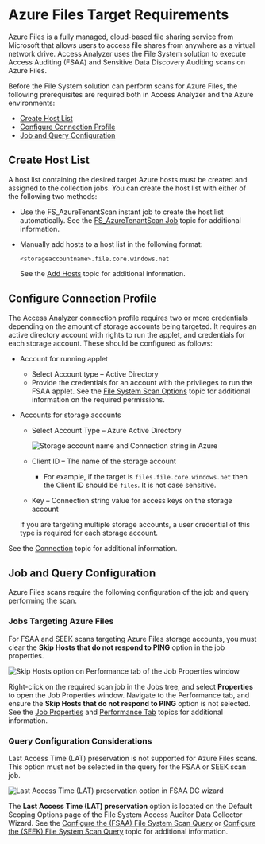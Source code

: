 # Azure Files Target Requirements

Azure Files is a fully managed, cloud-based file sharing service from Microsoft that allows users to
access file shares from anywhere as a virtual network drive. Access Analyzer uses the File System
solution to execute Access Auditing (FSAA) and Sensitive Data Discovery Auditing scans on Azure
Files.

Before the File System solution can perform scans for Azure Files, the following prerequisites are
required both in Access Analyzer and the Azure environments:

- [Create Host List](#create-host-list)
- [Configure Connection Profile](#configure-connection-profile)
- [Job and Query Configuration](#job-and-query-configuration)

## Create Host List

A host list containing the desired target Azure hosts must be created and assigned to the collection
jobs. You can create the host list with either of the following two methods:

- Use the FS_AzureTenantScan instant job to create the host list automatically. See the
  [FS_AzureTenantScan Job](/docs/accessanalyzer/12.0/solutions/filesystem/collection/fs_azuretenantscan.md) topic for
  additional information.
- Manually add hosts to a host list in the following format:

    `<storageaccountname>.file.core.windows.net`

    See the [Add Hosts](/docs/accessanalyzer/12.0/admin/hostmanagement/actions/add.md) topic for additional
    information.

## Configure Connection Profile

The Access Analyzer connection profile requires two or more credentials depending on the amount of
storage accounts being targeted. It requires an active directory account with rights to run the
applet, and credentials for each storage account. These should be configured as follows:

- Account for running applet

    - Select Account type – Active Directory
    - Provide the credentials for an account with the privileges to run the FSAA applet. See the
      [File System Scan Options](/docs/accessanalyzer/12.0/requirements/solutions/filesystem/scanoptions.md) topic for additional
      information on the required permissions.

- Accounts for storage accounts

    - Select Account Type – Azure Active Directory

        ![Storage account name and Connection string in Azure](/img/product_docs/accessanalyzer/12.0/requirements/target/config/accesskeys.webp)

    - Client ID – The name of the storage account

        - For example, if the target is `files.file.core.windows.net` then the Client ID should be
          `files`. It is not case sensitive.

    - Key – Connection string value for access keys on the storage account

    If you are targeting multiple storage accounts, a user credential of this type is required for
    each storage account.

See the [Connection](/docs/accessanalyzer/12.0/admin/settings/connection/overview.md) topic for additional
information.

## Job and Query Configuration

Azure Files scans require the following configuration of the job and query performing the scan.

### Jobs Targeting Azure Files

For FSAA and SEEK scans targeting Azure Files storage accounts, you must clear the **Skip Hosts that
do not respond to PING** option in the job properties.

![Skip Hosts option on Performance tab of the Job Properties window](/img/product_docs/accessanalyzer/12.0/requirements/target/config/skiphostsoption.webp)

Right-click on the required scan job in the Jobs tree, and select **Properties** to open the Job
Properties window. Navigate to the Performance tab, and ensure the **Skip Hosts that do not respond
to PING** option is not selected. See the
[Job Properties](/docs/accessanalyzer/12.0/admin/jobs/job/properties/overview.md) and
[Performance Tab](/docs/accessanalyzer/12.0/admin/jobs/job/properties/performance.md) topics for additional
information.

### Query Configuration Considerations

Last Access Time (LAT) preservation is not supported for Azure Files scans. This option must not be
selected in the query for the FSAA or SEEK scan job.

![Last Access Time (LAT) preservation option in FSAA DC wizard](/img/product_docs/accessanalyzer/12.0/requirements/target/config/latpreservationoption.webp)

The **Last Access Time (LAT) preservation** option is located on the Default Scoping Options page of
the File System Access Auditor Data Collector Wizard. See the
[Configure the (FSAA) File System Scan Query](/docs/accessanalyzer/12.0/solutions/filesystem/collection/1-fsaa_system_scans.md#configure-the-fsaa-file-system-scan-query)
or
[Configure the (SEEK) File System Scan Query](/docs/accessanalyzer/12.0/solutions/filesystem/collection/1-seek_system_scans.md#configure-the-seek-file-system-scan-query)
topic for additional information.
